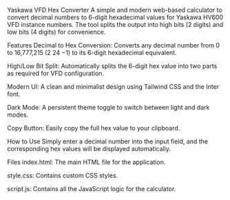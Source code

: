 Yaskawa VFD Hex Converter
A simple and modern web-based calculator to convert decimal numbers to 6-digit hexadecimal values for Yaskawa HV600 VFD instance numbers. The tool splits the output into high bits (2 digits) and low bits (4 digits) for convenience.

Features
Decimal to Hex Conversion: Converts any decimal number from 0 to 16,777,215 (2 
24
 −1) to its 6-digit hexadecimal equivalent.

High/Low Bit Split: Automatically splits the 6-digit hex value into two parts as required for VFD configuration.

Modern UI: A clean and minimalist design using Tailwind CSS and the Inter font.

Dark Mode: A persistent theme toggle to switch between light and dark modes.

Copy Button: Easily copy the full hex value to your clipboard.

How to Use
Simply enter a decimal number into the input field, and the corresponding hex values will be displayed automatically.

Files
index.html: The main HTML file for the application.

style.css: Contains custom CSS styles.

script.js: Contains all the JavaScript logic for the calculator.